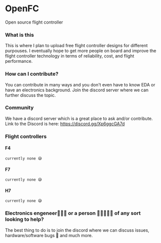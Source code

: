 # OpenFC
Open source flight controller

### What is this

This is where I plan to upload free flight controller designs for different purpouses. I eventually hope to get more people on board and improve the flight controller technology in terms of reliability, cost, and flight performance.

### How can I contribute?

You can contribute in many ways and you don't even have to know EDA or have an electronics background. Join the discord server where we can further discuss the topic.

### Community

We have a discord server which is a great place to ask and/or contribute. Link to the Discord is here: 
https://discord.gg/Xp6ggcGA7d

### Flight controllers
  #### F4
    currently none 😅
  #### F7
    currently none 😅
  #### H7
    currently none 😅

### Electronics engeneer👷‍♂️💡 or a person 🙋🏽‍♂️🙋‍♀️ of any sort looking to help?
The best thing to do is to join the discord where we can discuss issues, hardware/software bugs 🐛 and much more.
